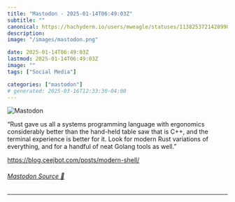 ```yaml
---
title: "Mastodon - 2025-01-14T06:49:03Z"
subtitle: ""
canonical: https://hachyderm.io/users/mweagle/statuses/113825372142899083
description:
image: "/images/mastodon.png"

date: 2025-01-14T06:49:03Z
lastmod: 2025-01-14T06:49:03Z
image: ""
tags: ["Social Media"]

categories: ["mastodon"]
# generated: 2025-03-16T12:33:30-04:00
---
```

![Mastodon](/images/mastodon.png)

<p>“Rust gave us all a systems programming language with ergonomics considerably better than the hand-held table saw that is C++, and the terminal experience is better for it. Look for modern Rust variations of everything, and for a handful of neat Golang tools as well.”</p><p><a href="https://blog.ceejbot.com/posts/modern-shell/" target="_blank" rel="nofollow noopener noreferrer" translate="no"><span class="invisible">https://</span><span class="ellipsis">blog.ceejbot.com/posts/modern-</span><span class="invisible">shell/</span></a></p>


###### [Mastodon Source 🐘](https://hachyderm.io/@mweagle/113825372142899083)

___
